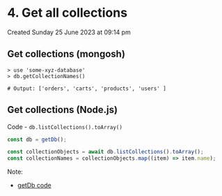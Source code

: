 # 4. Get all collections
Created Sunday 25 June 2023 at 09:14 pm

## Get collections (mongosh)
```mongosh
> use 'some-xyz-database'
> db.getCollectionNames()

# Output: ['orders', 'carts', 'products', 'users' ]
```


## Get collections (Node.js)
Code - `db.listCollections().toArray()`
```js
const db = getDb();

const collectionObjects = await db.listCollections().toArray();
const collectionNames = collectionObjects.map((item) => item.name);
```
Note:
- [getDb code](https://github.com/exemplar-codes/online-shop-with-nosql-mongodb/commit/a0e061c4294ee11922e7d8336372214e16c42c65)

